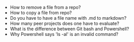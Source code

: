* How to remove a file from a repo?
* How to copy a file from repo?
* Do you have to have a file name with .md to markdown?
* How many peer projects does one have to evaluate?
* What is the difference between Git bash and Powershell?
* Why Powershell says 'ls -al' is an invalid command?

